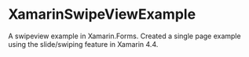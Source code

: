 # XamarinSwipeViewExample
A swipeview example in Xamarin.Forms. Created a single page example using the slide/swiping feature in Xamarin 4.4.
